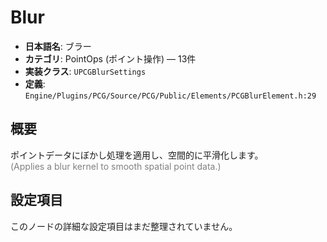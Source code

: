 # Blur

- **日本語名**: ブラー
- **カテゴリ**: PointOps (ポイント操作) — 13件
- **実装クラス**: `UPCGBlurSettings`
- **定義**: `Engine/Plugins/PCG/Source/PCG/Public/Elements/PCGBlurElement.h:29`

## 概要

ポイントデータにぼかし処理を適用し、空間的に平滑化します。<br><span style='color:gray'>(Applies a blur kernel to smooth spatial point data.)</span>

## 設定項目

このノードの詳細な設定項目はまだ整理されていません。
